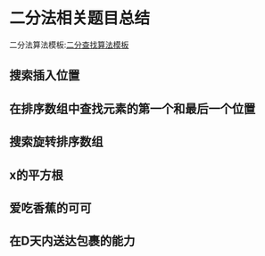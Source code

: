 # 二分法相关题目总结

二分法算法模板:[二分查找算法模板](https://wenliangsun.github.io/2020/04/28/%E4%BA%8C%E5%88%86%E6%A8%A1%E6%9D%BF/)

## 搜索插入位置

## 在排序数组中查找元素的第一个和最后一个位置

## 搜索旋转排序数组

## x的平方根

## 爱吃香蕉的可可

## 在D天内送达包裹的能力